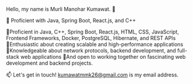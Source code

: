 Hello, my name is Murli Manohar Kumawat. 👋

🚀 Proficient with Java, Spring Boot, React.js, and C++

🔹Proficient in Java, C++, Spring Boot, React.js, HTML, CSS, JavaScript, Frontend Frameworks, Docker, PostgreSQL, Hibernate, and REST APIs 
🔹Enthusiastic about creating scalable and high-performance applications
🔹Knowledgeable about network protocols, backend development, and full-stack web applications
🔹And open to working together on fascinating web development and backend projects.

📫 Let's get in touch! kumawatmmk26@gmail.com is my email address.

<!---
murli2001/murli2001 is a ✨ special ✨ repository because its `README.md` (this file) appears on your GitHub profile.
You can click the Preview link to take a look at your changes.
--->
